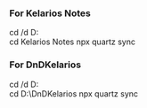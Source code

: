 
### For Kelarios Notes
cd /d D:\
cd Kelarios Notes
npx quartz sync

### For DnDKelarios
cd /d D:\
cd D:\DnDKelarios
npx quartz sync